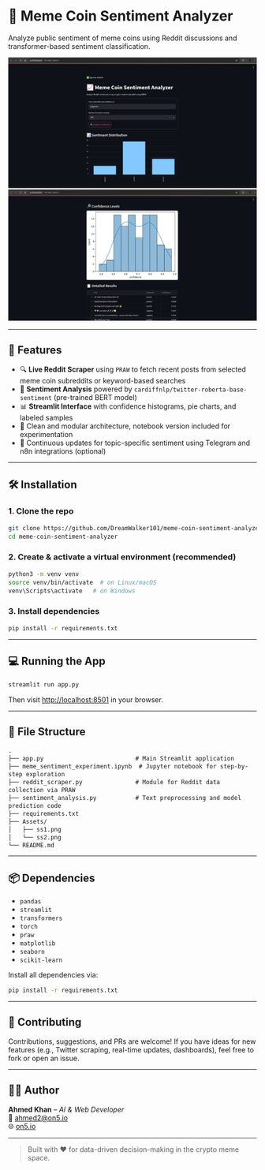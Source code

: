 
# 🧠 Meme Coin Sentiment Analyzer

Analyze public sentiment of meme coins using Reddit discussions and transformer-based sentiment classification.

![UI Screenshot 1](Assets/ss1.png)
![UI Screenshot 2](Assets/ss2.png)

---

## 🚀 Features

- 🔍 **Live Reddit Scraper** using `PRAW` to fetch recent posts from selected meme coin subreddits or keyword-based searches
- 🤖 **Sentiment Analysis** powered by `cardiffnlp/twitter-roberta-base-sentiment` (pre-trained BERT model)
- 📊 **Streamlit Interface** with confidence histograms, pie charts, and labeled samples
- 📁 Clean and modular architecture, notebook version included for experimentation
- 🔁 Continuous updates for topic-specific sentiment using Telegram and n8n integrations (optional)

---

## 🛠 Installation

### 1. Clone the repo
```bash
git clone https://github.com/DreamWalker101/meme-coin-sentiment-analyzer.git
cd meme-coin-sentiment-analyzer
```

### 2. Create & activate a virtual environment (recommended)
```bash
python3 -m venv venv
source venv/bin/activate  # on Linux/macOS
venv\Scripts\activate   # on Windows
```

### 3. Install dependencies
```bash
pip install -r requirements.txt
```

---

## 💻 Running the App

```bash
streamlit run app.py
```

Then visit [http://localhost:8501](http://localhost:8501) in your browser.

---

## 📂 File Structure

```
.
├── app.py                          # Main Streamlit application
├── meme_sentiment_experiment.ipynb  # Jupyter notebook for step-by-step exploration
├── reddit_scraper.py               # Module for Reddit data collection via PRAW
├── sentiment_analysis.py           # Text preprocessing and model prediction code
├── requirements.txt
├── Assets/
│   ├── ss1.png
│   └── ss2.png
└── README.md
```

---

## 📦 Dependencies

- `pandas`
- `streamlit`
- `transformers`
- `torch`
- `praw`
- `matplotlib`
- `seaborn`
- `scikit-learn`

Install all dependencies via:

```bash
pip install -r requirements.txt
```

---

## 🤝 Contributing

Contributions, suggestions, and PRs are welcome! If you have ideas for new features (e.g., Twitter scraping, real-time updates, dashboards), feel free to fork or open an issue.

---

## 👨‍💻 Author

**Ahmed Khan** – _AI & Web Developer_  
📧 [ahmed2@on5.io](mailto:ahmed2@on5.io)  
🌐 [on5.io](https://on5.io)

---

> Built with ❤️ for data-driven decision-making in the crypto meme space.
